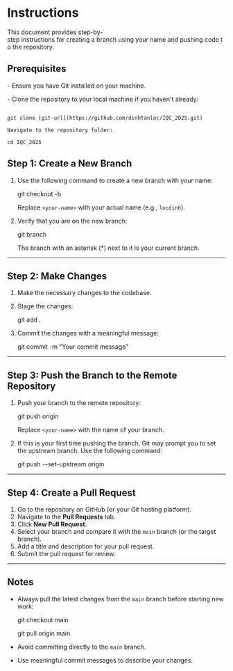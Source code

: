 # Instructions

This document provides step-by-step instructions for creating a branch using your name and pushing code to the repository.

## Prerequisites

- Ensure you have Git installed on your machine.

- Clone the repository to your local machine if you haven't already:

```

git clone [git-url](https://github.com/dinhtanloc/IQC_2025.git)

Navigate to the repository folder:

cd IQC_2025

```
Step 1: Create a New Branch
---------------------------

1.  Use the following command to create a new branch with your name:

    git checkout -b <your-name>

    Replace `<your-name>` with your actual name (e.g., `locdinh`).

2.  Verify that you are on the new branch:

    git branch

    The branch with an asterisk (*) next to it is your current branch.

* * * * *

Step 2: Make Changes
--------------------

1.  Make the necessary changes to the codebase.
2.  Stage the changes:

    git add .

3.  Commit the changes with a meaningful message:

    git commit -m "Your commit message"

* * * * *

Step 3: Push the Branch to the Remote Repository
------------------------------------------------

1.  Push your branch to the remote repository:

    git push origin <your-name>

    Replace `<your-name>` with the name of your branch.

2.  If this is your first time pushing the branch, Git may prompt you to set the upstream branch. Use the following command:

    git push --set-upstream origin <your-name>

* * * * *

Step 4: Create a Pull Request
-----------------------------

1.  Go to the repository on GitHub (or your Git hosting platform).
2.  Navigate to the **Pull Requests** tab.
3.  Click **New Pull Request**.
4.  Select your branch and compare it with the `main` branch (or the target branch).
5.  Add a title and description for your pull request.
6.  Submit the pull request for review.

* * * * *

Notes
-----

-   Always pull the latest changes from the `main` branch before starting new work:

    git checkout main

    git pull origin main

-   Avoid committing directly to the `main` branch.
-   Use meaningful commit messages to describe your changes.

